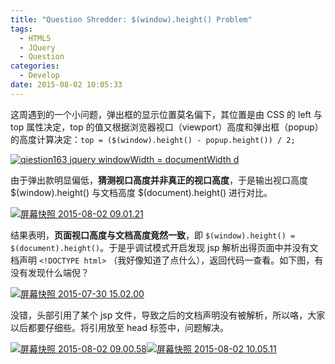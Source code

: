 ```yaml
---
title: "Question Shredder: $(window).height() Problem"
tags:
  - HTML5
  - JQuery
  - Question
categories:
  - Develop
date: 2015-08-02 10:05:33
---
```


这周遇到的一个小问题，弹出框的显示位置莫名偏下，其位置是由 CSS 的 left 与 top 属性决定，top 的值又根据浏览器视口（viewport）高度和弹出框（popup）的高度计算决定：`top = ($(window).height() - popup.height()) / 2;`

<!-- more -->

[![qiestion163 jquery windowWidth = documentWidth d](http://7xkj8o.com1.z0.glb.clouddn.com/wp-content/uploads/2015/07/屏幕快照-2015-08-02-09.03.30-632x404.png)](http://7xkj8o.com1.z0.glb.clouddn.com/wp-content/uploads/2015/07/屏幕快照-2015-08-02-09.03.30.png)

由于弹出款明显偏低，**猜测视口高度并非真正的视口高度**，于是输出视口高度 $(window).height() 与文档高度 $(document).height() 进行对比。

[![屏幕快照 2015-08-02 09.01.21](http://7xkj8o.com1.z0.glb.clouddn.com/wp-content/uploads/2015/07/屏幕快照-2015-08-02-09.01.21-632x315.png)](http://7xkj8o.com1.z0.glb.clouddn.com/wp-content/uploads/2015/07/屏幕快照-2015-08-02-09.01.21.png)

结果表明，**页面视口高度与文档高度竟然一致**，即 `$(window).height() = $(document).height()`。于是乎调试模式开启发现 jsp 解析出得页面中并没有文档声明 `<!DOCTYPE html>` （我好像知道了点什么），返回代码一查看。如下图，有没有发现什么端倪？

[![屏幕快照 2015-07-30 15.02.00](http://7xkj8o.com1.z0.glb.clouddn.com/wp-content/uploads/2015/07/屏幕快照-2015-07-30-15.02.00-632x166.png)](http://7xkj8o.com1.z0.glb.clouddn.com/wp-content/uploads/2015/07/屏幕快照-2015-07-30-15.02.00.png)

没错，头部引用了某个 jsp 文件，导致之后的文档声明没有被解析，所以咯，大家以后都要仔细些。将引用放至 head 标签中，问题解决。

[![屏幕快照 2015-08-02 09.00.58](http://7xkj8o.com1.z0.glb.clouddn.com/wp-content/uploads/2015/07/屏幕快照-2015-08-02-09.00.58-632x315.png)](http://7xkj8o.com1.z0.glb.clouddn.com/wp-content/uploads/2015/07/屏幕快照-2015-08-02-09.00.58.png)[![屏幕快照 2015-08-02 10.05.11](http://7xkj8o.com1.z0.glb.clouddn.com/wp-content/uploads/2015/07/屏幕快照-2015-08-02-10.05.11-632x404.png)](http://7xkj8o.com1.z0.glb.clouddn.com/wp-content/uploads/2015/07/屏幕快照-2015-08-02-10.05.11.png)
